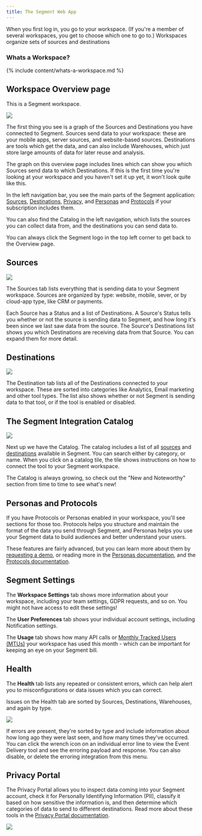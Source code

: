 ```yaml
---
title: The Segment Web App
---
```


When you first log in, you go to your workspace. (If you're a member of several workspaces, you get to choose which one to go to.) Workspaces organize sets of sources and destinations


### Whats a Workspace?

{% include content/whats-a-workspace.md %}


## Workspace Overview page

This is a Segment workspace.

![](images/workspace-overview.png)

The first thing you see is a graph of the Sources and Destinations you have connected to Segment. Sources send data to your workspace: these are your mobile apps, server sources, and website-based sources. Destinations are tools which get the data, and can also include Warehouses, which just store large amounts of data for later reuse and analysis.

The graph on this overview page includes lines which can show you which Sources send data to which Destinations. If this is the first time you're looking at your workspace and you haven't set it up yet, it won't look quite like this.

In the left navigation bar, you see the main parts of the Segment application: [Sources](/docs/connections/sources/), [Destinations](/docs/connections/destinations/), [Privacy](/docs/privacy-portal/), and [Personas](/docs/personas/) and [Protocols](/docs/protocols/) if your subscription includes them.

You can also find the Catalog in the left navigation, which lists the sources you can collect data from, and the destinations you can send data to.

You can always click the Segment logo in the top left corner to get back to the Overview page.

## Sources

![](images/sources.png)

The Sources tab lists everything that is sending data to your Segment workspace. Sources are organized by type: website, mobile, sever, or by cloud-app type, like CRM or payments.

Each Source has a Status and a list of Destinations. A Source's Status tells you whether or not the source is sending data to Segment, and how long it's been since we last saw data from the source. The Source's Destinations list shows you which Destinations are receiving data from that Source. You can expand them for more detail.

## Destinations

![](images/destinations.png)

The Destination tab lists all of the Destinations connected to your workspace. These are sorted into categories like Analytics, Email marketing and other tool types. The list also shows whether or not Segment is sending data to that tool, or if the tool is enabled or disabled.

## The Segment Integration Catalog

![](images/catalog.png)

Next up we have the Catalog. The catalog includes a list of all [sources](/docs/connections/sources/) and [destinations](/docs/connections/destinations/) available in Segment. You can search either by category, or name. When you click on a catalog tile, the tile shows instructions on how to connect the tool to your Segment workspace.

The Catalog is always growing, so check out the "New and Noteworthy" section from time to time to see what's new!

## Personas and Protocols

If you have Protocols or Personas enabled in your workspace, you'll see sections for those too. Protocols helps you structure and maintain the format of the data you send through Segment, and Personas helps you use your Segment data to build audiences and better understand your users.

These features are fairly advanced, but you can learn more about them by [requesting a demo](https://segment.com/contact/sales/), or reading more in the [Personas documentation](/docs/personas/), and the [Protocols documentation](/docs/protocols/).

## Segment Settings

The **Workspace Settings** tab shows more information about your workspace, including your team settings, GDPR requests, and so on. You might not have access to edit these settings!

The **User Preferences** tab shows your individual account settings, including Notification settings.

The **Usage** tab shows how many API calls or [Monthly Tracked Users (MTUs)](/docs/guides/usage-and-billing/how-are-mtus-calculated-by-segment/) your workspace has used this month - which can be important for keeping an eye on your Segment bill.

## Health

The **Health** tab lists any repeated or consistent errors, which can help alert you to misconfigurations or data issues which you can correct.

Issues on the Health tab are sorted by Sources, Destinations, Warehouses, and again by type.

![](images/health.png)

If errors are present, they're sorted by type and include information about how long ago they were last seen, and how many times they've occurred. You can click the wrench icon on an individual error line to view the Event Delivery tool and see the erroring payload and response. You can also disable, or delete the erroring integration from this menu.

## Privacy Portal

The Privacy Portal allows you to inspect data coming into your Segment account, check it for Personally Identifying Information (PII), classify it based on how sensitive the information is, and then determine which categories of data to send to different destinations. Read more about these tools in the [Privacy Portal documentation](/docs/privacy/portal/).

![](/docs/privacy/images/privacy-add-new-matcher.gif)
